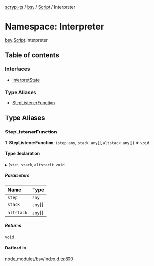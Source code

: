 [scrypt-ts](../README.md) / [bsv](bsv.md) / [Script](bsv.Script.md) / Interpreter

# Namespace: Interpreter

[bsv](bsv.md).[Script](bsv.Script.md).Interpreter

## Table of contents

### Interfaces

- [InterpretState](../interfaces/bsv.Script.Interpreter.InterpretState.md)

### Type Aliases

- [StepListenerFunction](bsv.Script.Interpreter.md#steplistenerfunction)

## Type Aliases

### StepListenerFunction

Ƭ **StepListenerFunction**: (`step`: `any`, `stack`: `any`[], `altstack`: `any`[]) => `void`

#### Type declaration

▸ (`step`, `stack`, `altstack`): `void`

##### Parameters

| Name | Type |
| :------ | :------ |
| `step` | `any` |
| `stack` | `any`[] |
| `altstack` | `any`[] |

##### Returns

`void`

#### Defined in

node_modules/bsv/index.d.ts:800
